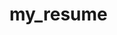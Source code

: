 # my_resume
<img scr="https://github.com/naeem92/MobileApplication/blob/main/my_resume/screenshots/ss1.PNG">
